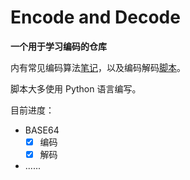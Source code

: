# Encode and Decode
**一个用于学习编码的仓库**

内有常见编码算法[笔记](./note.md)，以及编码解码[脚本](./src/)。

脚本大多使用 Python 语言编写。 

目前进度：
  - BASE64
    - [x] 编码
    - [x] 解码
  - ......

